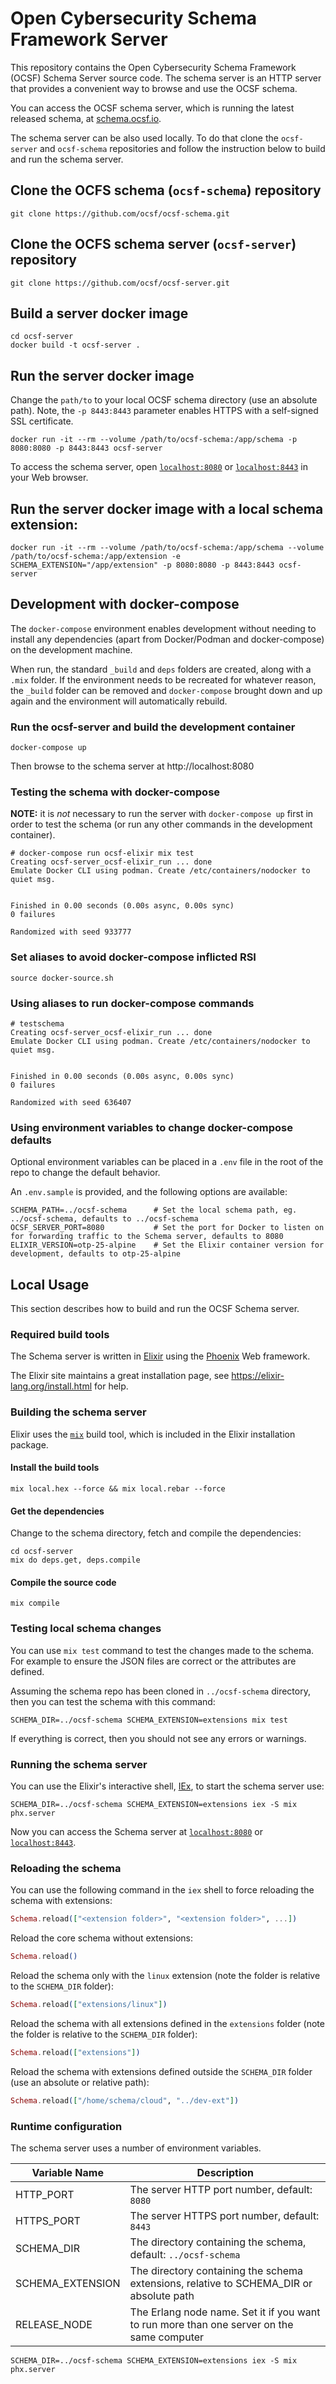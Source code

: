 # Open Cybersecurity Schema Framework Server

This repository contains the Open Cybersecurity Schema Framework (OCSF) Schema Server source code.
The schema server is an HTTP server that provides a convenient way to browse and use the OCSF schema.

You can access the OCSF schema server, which is running the latest released schema, at [schema.ocsf.io](https://schema.ocsf.io).

The schema server can be also used locally. To do that clone the `ocsf-server` and `ocsf-schema` repositories and follow the instruction below to build and run the schema server.

## Clone the OCFS schema (`ocsf-schema`) repository
```shell
git clone https://github.com/ocsf/ocsf-schema.git
```

## Clone the OCFS schema server (`ocsf-server`) repository
```shell
git clone https://github.com/ocsf/ocsf-server.git
```

## Build a server docker image
```shell
cd ocsf-server
docker build -t ocsf-server .
```

## Run the server docker image 
Change the `path/to` to your local OCSF schema directory (use an absolute path). Note, the `-p 8443:8443` parameter enables HTTPS with a self-signed SSL certificate.

```shell
docker run -it --rm --volume /path/to/ocsf-schema:/app/schema -p 8080:8080 -p 8443:8443 ocsf-server
```

To access the schema server, open [`localhost:8080`](http://localhost:8080) or [`localhost:8443`](https://localhost:8443) in your Web browser.

## Run the server docker image with a local schema extension:
```shell
docker run -it --rm --volume /path/to/ocsf-schema:/app/schema --volume /path/to/ocsf-schema:/app/extension -e SCHEMA_EXTENSION="/app/extension" -p 8080:8080 -p 8443:8443 ocsf-server
```

## Development with docker-compose

The `docker-compose` environment enables development without needing to install any dependencies (apart from Docker/Podman and docker-compose) on the development machine.

When run, the standard `_build` and `deps` folders are created, along with a `.mix` folder. If the environment needs to be recreated for whatever reason, the `_build` folder can be removed and `docker-compose` brought down and up again and the environment will automatically rebuild.

### Run the ocsf-server and build the development container

```shell
docker-compose up
```

Then browse to the schema server at http://localhost:8080

### Testing the schema with docker-compose

**NOTE:** it is _not_ necessary to run the server with `docker-compose up` first in order to test the schema (or run any other commands in the development container).

```
# docker-compose run ocsf-elixir mix test 
Creating ocsf-server_ocsf-elixir_run ... done
Emulate Docker CLI using podman. Create /etc/containers/nodocker to quiet msg.


Finished in 0.00 seconds (0.00s async, 0.00s sync)
0 failures

Randomized with seed 933777
```

### Set aliases to avoid docker-compose inflicted RSI

```shell
source docker-source.sh
```

### Using aliases to run docker-compose commands

```
# testschema
Creating ocsf-server_ocsf-elixir_run ... done
Emulate Docker CLI using podman. Create /etc/containers/nodocker to quiet msg.


Finished in 0.00 seconds (0.00s async, 0.00s sync)
0 failures

Randomized with seed 636407
```

### Using environment variables to change docker-compose defaults

Optional environment variables can be placed in a `.env` file in the root of the repo to change the default behavior.

An `.env.sample` is provided, and the following options are available:

```
SCHEMA_PATH=../ocsf-schema      # Set the local schema path, eg. ../ocsf-schema, defaults to ../ocsf-schema
OCSF_SERVER_PORT=8080           # Set the port for Docker to listen on for forwarding traffic to the Schema server, defaults to 8080
ELIXIR_VERSION=otp-25-alpine    # Set the Elixir container version for development, defaults to otp-25-alpine
```

## Local Usage

This section describes how to build and run the OCSF Schema server.

### Required build tools

The Schema server is written in [Elixir](https://elixir-lang.org) using the [Phoenix](https://phoenixframework.org/) Web framework.

The Elixir site maintains a great installation page, see https://elixir-lang.org/install.html for help.

### Building the schema server

Elixir uses the [`mix`](https://hexdocs.pm/mix/Mix.html) build tool, which is included in the Elixir installation package.

#### Install the build tools

```shell
mix local.hex --force && mix local.rebar --force
```

#### Get the dependencies

Change to the schema directory, fetch and compile the dependencies:

```shell
cd ocsf-server
mix do deps.get, deps.compile
```

#### Compile the source code

```shell
mix compile
```

### Testing local schema changes

You can use `mix test` command to test the changes made to the schema. For example to ensure the JSON files are correct or the attributes are defined.

Assuming the schema repo has been cloned in `../ocsf-schema` directory, then you can test the schema with this command:

```shell
SCHEMA_DIR=../ocsf-schema SCHEMA_EXTENSION=extensions mix test
```

If everything is correct, then you should not see any errors or warnings.

### Running the schema server

You can use the Elixir's interactive shell, [IEx](https://hexdocs.pm/iex/IEx.html), to start the schema server use:

```shell
SCHEMA_DIR=../ocsf-schema SCHEMA_EXTENSION=extensions iex -S mix phx.server
```

Now you can access the Schema server at [`localhost:8080`](http://localhost:8080) or [`localhost:8443`](https://localhost:8443).

### Reloading the schema

You can use the following command in the `iex` shell to force reloading the schema with extensions:

```elixir
Schema.reload(["<extension folder>", "<extension folder>", ...])
```

Reload the core schema without extensions:

```elixir
Schema.reload()
```

Reload the schema only with the `linux` extension (note the folder is relative to the `SCHEMA_DIR` folder):

```elixir
Schema.reload(["extensions/linux"])
```

Reload the schema with all extensions defined in the `extensions` folder (note the folder is relative to the `SCHEMA_DIR` folder):

```elixir
Schema.reload(["extensions"])
```

Reload the schema with extensions defined outside the `SCHEMA_DIR` folder (use an absolute or relative path):

```elixir
Schema.reload(["/home/schema/cloud", "../dev-ext"])
```

### Runtime configuration

The schema server uses a number of environment variables.

| Variable Name    | Description |
| ---------------- | ----------- |
| HTTP_PORT        | The server HTTP  port number, default: `8080`|
| HTTPS_PORT       | The server HTTPS port number, default: `8443`|
| SCHEMA_DIR       | The directory containing the schema, default: `../ocsf-schema` |
| SCHEMA_EXTENSION | The directory containing the schema extensions, relative to SCHEMA_DIR or absolute path |
| RELEASE_NODE     | The Erlang node name. Set it if you want to run more than one server on the same computer |

```shell
SCHEMA_DIR=../ocsf-schema SCHEMA_EXTENSION=extensions iex -S mix phx.server
```
